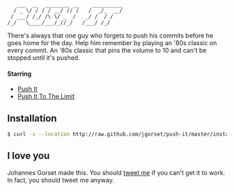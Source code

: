 ```
   ___  __  ________ __    __________
  / _ \/ / / / __/ // /   /  _/_  __/
 / ___/ /_/ /\ \/ _  /   _/ /  / /
/_/   \____/___/_//_/   /___/ /_/
```

There's always that one guy who forgets to push his commits before he goes
home for the day. Help him remember by playing an '80s classic on every commit. An
'80s classic that pins the volume to 10 and can't be stopped until it's pushed.

#### Starring

* [Push It](http://www.youtube.com/watch?v=YleXlgHI1oM)
* [Push It To The Limit](https://www.youtube.com/watch?v=KO2VIuDHzxM)

## Installation

```sh
$ curl -s --location http://raw.github.com/jgorset/push-it/master/install.sh | sh
```

## I love you

Johannes Gorset made this. You should [tweet me](http://twitter.com/jgorset>) if you can't get it
to work. In fact, you should tweet me anyway.
